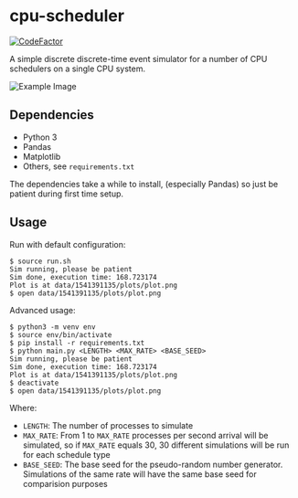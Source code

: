 # cpu-scheduler
[![CodeFactor](https://www.codefactor.io/repository/github/grantslape/cpu-scheduler/badge)](https://www.codefactor.io/repository/github/grantslape/cpu-scheduler)

A simple discrete discrete-time event simulator for a number of CPU schedulers on a single CPU system.

![Example Image](https://i.imgur.com/sfwh5uX.png)

## Dependencies
* Python 3
* Pandas
* Matplotlib
* Others, see `requirements.txt`

The dependencies take a while to install, (especially Pandas) so just be patient during first time setup.

## Usage

Run with default configuration:
```shell
$ source run.sh
Sim running, please be patient
Sim done, execution time: 168.723174
Plot is at data/1541391135/plots/plot.png
$ open data/1541391135/plots/plot.png
```

Advanced usage:
```shell
$ python3 -m venv env
$ source env/bin/activate
$ pip install -r requirements.txt
$ python main.py <LENGTH> <MAX_RATE> <BASE_SEED>
Sim running, please be patient
Sim done, execution time: 168.723174
Plot is at data/1541391135/plots/plot.png
$ deactivate
$ open data/1541391135/plots/plot.png
```
Where:
* `LENGTH`: The number of processes to simulate
* `MAX_RATE`: From 1 to `MAX_RATE` processes per second arrival will be simulated, so if `MAX_RATE` equals 30, 30 different simulations will be run for each schedule type
* `BASE_SEED`: The base seed for the pseudo-random number generator.  Simulations of the same rate will have the same base seed for comparision purposes 